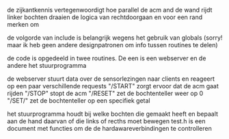 de zijkantkennis vertegenwoordigt hoe parallel de acm and de wand rijdt
linker bochten draaien de logica van rechtdoorgaan en voor een rand merken om

de volgorde van include is belangrijk wegens het gebruik van globals (sorry! maar ik heb geen andere designpatronen om info tussen routines te delen)

de code is opgedeeld in twee routines. De een is een webserver en de andere het stuurprogramma

de webserver stuurt data over de sensorlezingen naar clients en reageert op een paar verschillende requests
"/START" zorgt ervoor dat de acm gaat rijden
"/STOP" stopt de acm
"/RESET" zet de bochtenteller weer op 0
"/SET/<getal>" zet de bochtenteller op een specifiek getal

het stuurprogramma houdt bij welke bochten die gemaakt heeft en bepaalt aan de hand daarvan of die links of recths moet bewegen
test.h is een document met functies om de de hardawareverbindingen te controlleren


